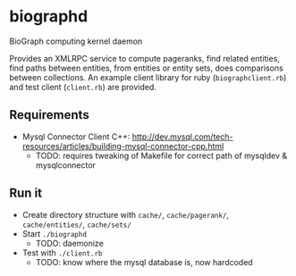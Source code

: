 biographd
=========

BioGraph computing kernel daemon

Provides an XMLRPC service to compute pageranks, find related entities, find paths between entities, from entities or entity sets, does comparisons between collections. An example client library for ruby (`biographclient.rb`) and test client (`client.rb`) are provided.


Requirements
------------

* Mysql Connector Client C++: http://dev.mysql.com/tech-resources/articles/building-mysql-connector-cpp.html
    * TODO: requires tweaking of Makefile for correct path of mysqldev & mysqlconnector

Run  it
-------

* Create directory structure with `cache/`, `cache/pagerank/`, `cache/entities/`, `cache/sets/`
* Start `./biographd`
    * TODO: daemonize
* Test with `./client.rb`
    * TODO: know where the mysql database is, now hardcoded
